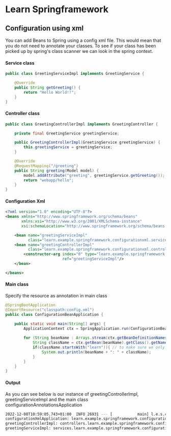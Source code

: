 # Learn Springframework

## Configuration using xml

You can add Beans to Spring using a config xml file. This would mean that you do not need to annotate your classes. 
To see if your class has been picked up by spring's class scanner we can look in the spring context.

#### Service class
```java
public class GreetingServiceImpl implements GreetingService {

    @Override
    public String getGreeting() {
        return "Hello World!!";
    }
}
```

#### Controller class
```java
public class GreetingControllerImpl implements GreetingController {

    private final GreetingService greetingService;

    public GreetingControllerImpl(GreetingService greetingService) {
        this.greetingService = greetingService;
    }

    @Override
    @RequestMapping("/greeting")
    public String greeting(Model model) {
        model.addAttribute("greeting", greetingService.getGreeting());
        return "webapp/hello";
    }
}
```


#### Configuration Xml

```xml
<?xml version="1.0" encoding="UTF-8"?>
<beans xmlns="http://www.springframework.org/schema/beans"
       xmlns:xsi="http://www.w3.org/2001/XMLSchema-instance"
       xsi:schemaLocation="http://www.springframework.org/schema/beans http://www.springframework.org/schema/beans/spring-beans.xsd">

    <bean name="greetingServiceImpl"
          class="learn.example.springframework.configurationxml.services.GreetingServiceImpl"/>
    <bean name="greetingControllerImpl"
          class="learn.example.springframework.configurationxml.controllers.GreetingControllerImpl">
        <constructor-arg index="0" type="learn.example.springframework.configurationxml.services.GreetingService"
                         ref="greetingServiceImpl"/>
    </bean>

</beans>
```

#### Main class
Specify the resource as annotation in main class
```java
@SpringBootApplication
@ImportResource("classpath:config.xml")
public class ConfigurationBeanApplication {

    public static void main(String[] args) {
        ApplicationContext ctx = SpringApplication.run(ConfigurationBeanApplication.class, args);
        
        for (String beanName : Arrays.stream(ctx.getBeanDefinitionNames()).sorted().toList()) {
            String className = ctx.getBean(beanName).getClass().getName();
            if(className.startsWith("learn")){ // to make sure we only look at our apps beans and not the internal spring beans
                System.out.println(beanName + ": " + className);
            }
        }
    }
}
```

#### Output
As you can see below is our instance of greetingControllerImpl, greetingServiceImpl and the main class configurationAnnotationsApplication 
```bash
2022-12-08T10:59:05.743+01:00  INFO 26931 --- [           main] l.e.s.c.ConfigurationXmlApplication      : Started ConfigurationXmlApplication in 1.597 seconds (process running for 2.108)
configurationXmlApplication: learn.example.springframework.configurationxml.ConfigurationXmlApplication$$SpringCGLIB$$0
greetingControllerImpl: controllers.learn.example.springframework.configurationxml.GreetingControllerImpl
greetingServiceImpl: services.learn.example.springframework.configurationxml.GreetingServiceImpl
```